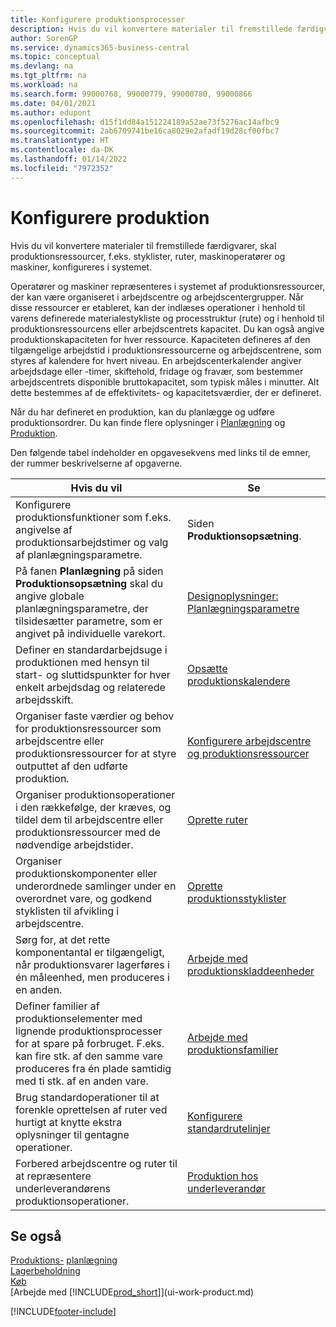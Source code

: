 ```yaml
---
title: Konfigurere produktionsprocesser
description: Hvis du vil konvertere materialer til fremstillede færdigvarer, skal produktionsressourcer, f.eks. styklister, ruter, maskinoperatører og maskiner, konfigureres i systemet.
author: SorenGP
ms.service: dynamics365-business-central
ms.topic: conceptual
ms.devlang: na
ms.tgt_pltfrm: na
ms.workload: na
ms.search.form: 99000768, 99000779, 99000780, 99000866
ms.date: 04/01/2021
ms.author: edupont
ms.openlocfilehash: d15f1dd84a151224189a52ae73f5276ac14afbc9
ms.sourcegitcommit: 2ab6709741be16ca8029e2afadf19d28cf00fbc7
ms.translationtype: HT
ms.contentlocale: da-DK
ms.lasthandoff: 01/14/2022
ms.locfileid: "7972352"
---
```

# <a name="setting-up-manufacturing"></a>Konfigurere produktion

Hvis du vil konvertere materialer til fremstillede færdigvarer, skal produktionsressourcer, f.eks. styklister, ruter, maskinoperatører og maskiner, konfigureres i systemet.

Operatører og maskiner repræsenteres i systemet af produktionsressourcer, der kan være organiseret i arbejdscentre og arbejdscentergrupper. Når disse ressourcer er etableret, kan der indlæses operationer i henhold til varens definerede materialestykliste og processtruktur (rute) og i henhold til produktionsressourcens eller arbejdscentrets kapacitet. Du kan også angive produktionskapaciteten for hver ressource. Kapaciteten defineres af den tilgængelige arbejdstid i produktionsressourcerne og arbejdscentrene, som styres af kalendere for hvert niveau. En arbejdscenterkalender angiver arbejdsdage eller -timer, skiftehold, fridage og fravær, som bestemmer arbejdscentrets disponible bruttokapacitet, som typisk måles i minutter. Alt dette bestemmes af de effektivitets- og kapacitetsværdier, der er defineret.  

Når du har defineret en produktion, kan du planlægge og udføre produktionsordrer. Du kan finde flere oplysninger i [Planlægning](production-planning.md) og [Produktion](production-manage-manufacturing.md).  



 Den følgende tabel indeholder en opgavesekvens med links til de emner, der rummer beskrivelserne af opgaverne.   

|**Hvis du vil**|**Se**|  
|------------|-------------|  
|Konfigurere produktionsfunktioner som f.eks. angivelse af produktionsarbejdstimer og valg af planlægningsparametre.|Siden **Produktionsopsætning**.|
|På fanen **Planlægning** på siden **Produktionsopsætning** skal du angive globale planlægningsparametre, der tilsidesætter parametre, som er angivet på individuelle varekort.|[Designoplysninger: Planlægningsparametre](design-details-planning-parameters.md)|
|Definer en standardarbejdsuge i produktionen med hensyn til start- og sluttidspunkter for hver enkelt arbejdsdag og relaterede arbejdsskift.|[Opsætte produktionskalendere](production-how-to-create-work-center-calendars.md)|  
|Organiser faste værdier og behov for produktionsressourcer som arbejdscentre eller produktionsressourcer for at styre outputtet af den udførte produktion.|[Konfigurere arbejdscentre og produktionsressourcer](production-how-to-set-up-work-and-machine-centers.md)|
|Organiser produktionsoperationer i den rækkefølge, der kræves, og tildel dem til arbejdscentre eller produktionsressourcer med de nødvendige arbejdstider.|[Oprette ruter](production-how-to-create-routings.md)|
|Organiser produktionskomponenter eller underordnede samlinger under en overordnet vare, og godkend styklisten til afvikling i arbejdscentre.|[Oprette produktionsstyklister](production-how-to-create-production-boms.md)|
|Sørg for, at det rette komponentantal er tilgængeligt, når produktionsvarer lagerføres i én måleenhed, men produceres i en anden.|[Arbejde med produktionskladdeenheder](production-how-to-use-the-manufacturing-batch-unit-of-measure.md)|  
|Definer familier af produktionselementer med lignende produktionsprocesser for at spare på forbruget. F.eks. kan fire stk. af den samme vare produceres fra én plade samtidig med ti stk. af en anden vare.|[Arbejde med produktionsfamilier](production-how-work-family.md)|
|Brug standardoperationer til at forenkle oprettelsen af ruter ved hurtigt at knytte ekstra oplysninger til gentagne operationer.|[Konfigurere standardrutelinjer](production-how-set-up-standard-routing-lines.md)|  
|Forbered arbejdscentre og ruter til at repræsentere underleverandørens produktionsoperationer.|[Produktion hos underleverandør](production-how-to-subcontract-manufacturing.md)|  

## <a name="see-also"></a>Se også
[Produktions-](production-manage-manufacturing.md)
[planlægning](production-planning.md)   
[Lagerbeholdning](inventory-manage-inventory.md)  
[Køb](purchasing-manage-purchasing.md)  
[Arbejde med [!INCLUDE[prod_short](includes/prod_short.md)]](ui-work-product.md)


[!INCLUDE[footer-include](includes/footer-banner.md)]